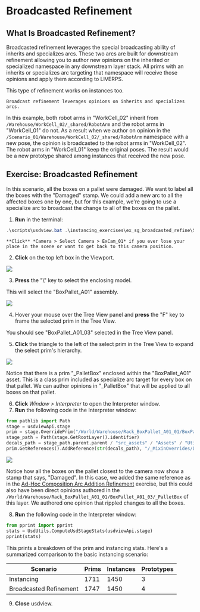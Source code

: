 # Broadcasted Refinement

## What Is Broadcasted Refinement?

Broadcasted refinement leverages the special broadcasting ability of inherits and specializes arcs. These two arcs are built for downstream refinement allowing you to author new opinions on the inherited or specialized namespace in any downstream layer stack. All prims with an inherits or specializes arc targeting that namespace will receive those opinions and apply them according to LIVERPS.

This type of refinement works on instances too.

```{figure} ../../images/asset-modularity-instancing/broadcasted-refinement.png
Broadcast refinement leverages opinions on inherits and specializes arcs.
```

In this example, both robot arms in "WorkCell_02" inherit from `/Warehouse/WorkCell_02/_shared/RobotArm` and the robot arms in "WorkCell_01" do not. As a result when we author on opinion in the `/Scenario_01/Warehouse/WorkCell_02/_shared/RobotArm` namespace with a new pose, the opinion is broadcasted to the robot arms in "WorkCell_02". The robot arms in "WorkCell_01" keep the original poses. The result would be a new prototype shared among instances that received the new pose.

## Exercise: Broadcasted Refinement

In this scenario, all the boxes on a pallet were damaged. We want to label all the boxes with the "Damaged" stamp. We could add a new arc to all the affected boxes one by one, but for this example, we're going to use a specialize arc to broadcast the change to all of the boxes on the pallet.


1. **Run** in the terminal:
```powershell
.\scripts\usdview.bat .\instancing_exercises\ex_sg_broadcasted_refine\Scenario.usd --camera ExCam_01
```

```{tip}
**Click** *Camera > Select Camera > ExCam_01* if you ever lose your place in the scene or want to get back to this camera position.
```

2. **Click** on the top left box in the Viewport.

![](../../images/asset-modularity-instancing//top-left-box-closeup.png)

3. **Press** the "<span>&#92;</span>" key to select the enclosing model.

This will select the "BoxPallet_A01" assembly.

![](../../images/asset-modularity-instancing//select-pallet-assembly.png)

4. Hover your mouse over the Tree View panel and **press** the "F" key to frame the selected prim in the Tree View.

You should see "BoxPallet_A01_03" selected in the Tree View panel.

5. **Click** the triangle to the left of the select prim in the Tree View to expand the select prim's hierarchy.

![](../../images/asset-modularity-instancing//reveal-specialize-target.png)

Notice that there is a prim "_PalletBox" enclosed within the "BoxPallet_A01" asset. This is a class prim included as specialize arc target for every box on that pallet. We can author opinions in "_PalletBox" that will be applied to all boxes on that pallet.

6. **Click** *Window > Interpreter* to open the Interpreter window.
7. **Run** the following code in the Interpreter window:
```python
from pathlib import Path
stage = usdviewApi.stage
prim = stage.OverridePrim("/World/Warehouse/Rack_BoxPallet_A01_01/BoxPallet_A01_03/_PalletBox")
stage_path = Path(stage.GetRootLayer().identifier)
decals_path = stage_path.parent.parent / "src_assets" / "Assets" / "Utilities" / "MiscDecals" / "MiscDecals.usd"
prim.GetReferences().AddReference(str(decals_path), "/_MixinOverrides/DamagedStamp")
```

![](../../images/asset-modularity-instancing/damaged-pallet.png)

Notice how all the boxes on the pallet closest to the camera now show a stamp that says, "Damaged". In this case, we added the same reference as in the [Ad-Hoc Composition Arc Addition Refinement](./scenegraph-ad-hoc-arcs-refinement.md) exercise, but this could also have been direct opinions authored in the `/World/Warehouse/Rack_BoxPallet_A01_01/BoxPallet_A01_03/_PalletBox` of this layer. We authored one opinion that rippled changes to all the boxes.

8. **Run** the following code in the Interpreter window:
```python
from pprint import pprint
stats = UsdUtils.ComputeUsdStageStats(usdviewApi.stage)
pprint(stats)
```

This prints a breakdown of the prim and instancing stats. Here's a summarized comparison to the basic instancing scenario:

Scenario | Prims | Instances | Prototypes 
---|---|---|---
Instancing | 1711 | 1450 | 3
Broadcasted Refinement | 1747 | 1450 | 4

9. **Close** usdview.